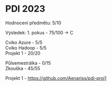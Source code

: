 # PDI 2023
Hodnocení předmětu: 5/10

Výsledek: 1. pokus - 75/100 -> C

Cviko Azure - 5/5 
<br>
Cviko Hadoop - 5/5 
<br>
Projekt 1 - 20/20 
<br>


Půlsemestrálka - 0/15
<br>
Zkouška - 45/55

Projekt 1 - https://github.com/Aenariss/pdi-proj1
